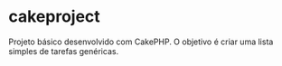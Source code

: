 # cakeproject
Projeto básico desenvolvido com CakePHP. O objetivo é criar uma lista simples de tarefas genéricas.
